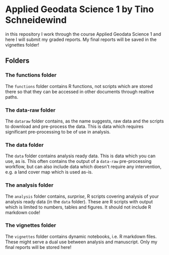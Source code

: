 # Applied Geodata Science 1 by Tino Schneidewind
in this repository I work through the course Applied Geodata Science 1 and here I will submit my graded reports.
My final reports will be saved in the vignettes folder!


## Folders


### The functions folder

The `functions` folder contains R functions, not scripts which are stored there so that they can be accessed
in other documents through realtive paths. 

### The data-raw folder

The `dataraw` folder contains, as the name suggests, raw data and the scripts
to download and pre-process the data. This is data which requires significant
pre-processing to be of use in analysis.

### The data folder

The `data` folder contains analysis ready data. This is data which you can use,
as is. This often contains the output of a `data-raw` pre-processing workflow,
but can also include data which doesn't require any intervention, e.g. a land
cover map which is used as-is. 

### The analysis folder

The `analysis` folder contains, *surprise*, R scripts covering analysis of your
analysis ready data (in the `data` folder). These are R scripts with output
which is limited to numbers, tables and figures. It should not include R
markdown code!

### The vignettes folder

The `vignettes` folder contains dynamic notebooks, i.e. R markdown files. These
might serve a dual use between analysis and manuscript. 
Only my final reports will be stored here!
